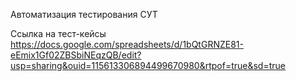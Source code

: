 Автоматизация тестирования СУТ

Ссылка на тест-кейсы https://docs.google.com/spreadsheets/d/1bQtGRNZE81-eEmix1Gf02ZBSbiNEqzQB/edit?usp=sharing&ouid=115613306894499670980&rtpof=true&sd=true